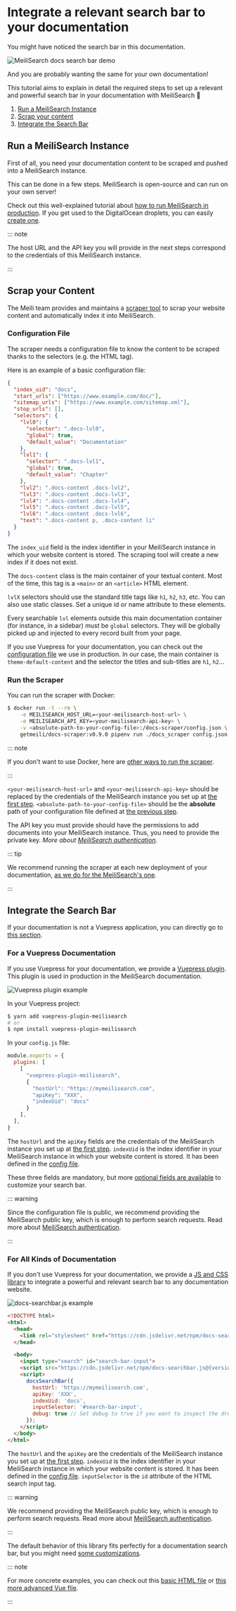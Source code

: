 # Integrate a relevant search bar to your documentation

You might have noticed the search bar in this documentation.

![MeiliSearch docs search bar demo](/tuto-searchbar-for-docs/vuepress-searchbar-demo.gif)

And you are probably wanting the same for your own documentation!

This tutorial aims to explain in detail the required steps to set up a relevant and powerful search bar in your documentation with MeiliSearch 🚀

1. [Run a MeiliSearch Instance](#run-a-meilisearch-instance)
2. [Scrap your content](#scrap-your-content)
3. [Integrate the Search Bar](#integrate-the-search-bar)

## Run a MeiliSearch Instance

First of all, you need your documentation content to be scraped and pushed into a MeiliSearch instance.

This can be done in a few steps. MeiliSearch is open-source and can run on your own server!

Check out this well-explained tutorial about [how to run MeiliSearch in production](/resources/tutorials/running_production.md).
If you get used to the DigitalOcean droplets, you can easily [create one](https://marketplace.digitalocean.com/apps/meilisearch?action=deploy&refcode=7c67bd97e101).

::: note

The host URL and the API key you will provide in the next steps correspond to the credentials of this MeiliSearch instance.

:::

## Scrap your Content

The Meili team provides and maintains a [scraper tool](https://github.com/meilisearch/docs-scraper) to scrap your website content and automatically index it into MeiliSearch.

### Configuration File

The scraper needs a configuration file to know the content to be scraped thanks to the selectors (e.g. the HTML tag).

Here is an example of a basic configuration file:

```json
{
  "index_uid": "docs",
  "start_urls": ["https://www.example.com/doc/"],
  "sitemap_urls": ["https://www.example.com/sitemap.xml"],
  "stop_urls": [],
  "selectors": {
    "lvl0": {
      "selector": ".docs-lvl0",
      "global": true,
      "default_value": "Documentation"
    },
    "lvl1": {
      "selector": ".docs-lvl1",
      "global": true,
      "default_value": "Chapter"
    },
    "lvl2": ".docs-content .docs-lvl2",
    "lvl3": ".docs-content .docs-lvl3",
    "lvl4": ".docs-content .docs-lvl4",
    "lvl5": ".docs-content .docs-lvl5",
    "lvl6": ".docs-content .docs-lvl6",
    "text": ".docs-content p, .docs-content li"
  }
}
```

The `index_uid` field is the index identifier in your MeiliSearch instance in which your website content is stored. The scraping tool will create a new index if it does not exist.

The `docs-content` class is the main container of your textual content. Most of the time, this tag is a `<main>` or an `<article>` HTML element.

`lvlX` selectors should use the standard title tags like `h1`, `h2`, `h3`, etc. You can also use static classes. Set a unique id or name attribute to these elements.

Every searchable `lvl` elements outside this main documentation container (for instance, in a sidebar) must be `global` selectors. They will be globally picked up and injected to every record built from your page.

If you use Vuepress for your documentation, you can check out the [configuration file](https://github.com/meilisearch/documentation/blob/master/.vuepress/scraper/config.json) we use in production.
In our case, the main container is `theme-default-content` and the selector the titles and sub-titles are `h1`, `h2`...

### Run the Scraper

You can run the scraper with Docker:

```bash
$ docker run -t --rm \
    -e MEILISEARCH_HOST_URL=<your-meilisearch-host-url> \
    -e MEILISEARCH_API_KEY=<your-meilisearch-api-key> \
    -v <absolute-path-to-your-config-file>:/docs-scraper/config.json \
    getmeili/docs-scraper:v0.9.0 pipenv run ./docs_scraper config.json
```

::: note

If you don't want to use Docker, here are [other ways to run the scraper](https://github.com/meilisearch/docs-scraper#installation-and-usage).

:::

`<your-meilisearch-host-url>` and `<your-meilisearch-api-key>` should be replaced by the credentials of the MeiliSearch instance you set up at [the first step](./search_bar_for_docs.md#run-a-meilisearch-instance).
`<absolute-path-to-your-config-file>` should be the **absolute** path of your configuration file defined at [the previous step](./search_bar_for_docs.md#configuration-file).

The API key you must provide should have the permissions to add documents into your MeiliSearch instance. Thus, you need to provide the private key.
_More about [MeiliSearch authentication](/guides/advanced_guides/authentication.md)._

::: tip

We recommend running the scraper at each new deployment of your documentation, [as we do for the MeiliSearch's one](https://github.com/meilisearch/documentation/blob/master/.github/workflows/gh-pages-scraping.yml).

:::

## Integrate the Search Bar

If your documentation is not a Vuepress application, you can directly go to [this section](#for-all-kinds-of-documentation).

### For a Vuepress Documentation

If you use Vuepress for your documentation, we provide a [Vuepress plugin](https://github.com/meilisearch/vuepress-plugin-meilisearch). This plugin is used in production in the MeiliSearch documentation.

![Vuepress plugin example](/tuto-searchbar-for-docs/vuepress-plugin-example.png)

In your Vuepress project:

```bash
$ yarn add vuepress-plugin-meilisearch
# or
$ npm install vuepress-plugin-meilisearch
```

In your `config.js` file:

```js
module.exports = {
  plugins: [
    [
      "vuepress-plugin-meilisearch",
      {
        "hostUrl": "https://mymeilisearch.com",
        "apiKey": "XXX",
        "indexUid": "docs"
      }
    ],
  ],
}
```

The `hostUrl` and the `apiKey` fields are the credentials of the MeiliSearch instance you set up at [the first step](./search_bar_for_docs.md#run-a-meilisearch-instance).
`indexUid` is the index identifier in your MeiliSearch instance in which your website content is stored. It has been defined in the [config file](./search_bar_for_docs.md#configuration-file).

These three fields are mandatory, but more [optional fields are available](https://github.com/meilisearch/vuepress-plugin-meilisearch#customization) to customize your search bar.

::: warning

Since the configuration file is public, we recommend providing the MeiliSearch public key, which is enough to perform search requests.
Read more about [MeiliSearch authentication](/guides/advanced_guides/authentication.md).

:::

### For All Kinds of Documentation

If you don't use Vuepress for your documentation, we provide a [JS and CSS library](https://github.com/meilisearch/docs-searchbar.js) to integrate a powerful and relevant search bar to any documentation website.

![docs-searchbar.js example](/tuto-searchbar-for-docs/docs-searchbar-example.png)

```html
<!DOCTYPE html>
<html>
  <head>
    <link rel="stylesheet" href="https://cdn.jsdelivr.net/npm/docs-searchbar.js@{version}/dist/cdn/docs-searchbar.min.css" />
  </head>

  <body>
    <input type="search" id="search-bar-input">
    <script src="https://cdn.jsdelivr.net/npm/docs-searchbar.js@{version}/dist/cdn/docs-searchbar.min.js"></script>
    <script>
      docsSearchBar({
        hostUrl: 'https://mymeilisearch.com',
        apiKey: 'XXX',
        indexUid: 'docs',
        inputSelector: '#search-bar-input',
        debug: true // Set debug to true if you want to inspect the dropdown
      });
    </script>
  </body>
</html>
```

The `hostUrl` and the `apiKey` are the credentials of the MeiliSearch instance you set up at [the first step](./search_bar_for_docs.md#run-a-meilisearch-instance).
`indexUid` is the index identifier in your MeiliSearch instance in which your website content is stored. It has been defined in the [config file](./search_bar_for_docs.md#configuration-file).
`inputSelector` is the `id` attribute of the HTML search input tag.

::: warning

We recommend providing the MeiliSearch public key, which is enough to perform search requests.
Read more about [MeiliSearch authentication](/guides/advanced_guides/authentication.md).

:::

The default behavior of this library fits perfectly for a documentation search bar, but you might need [some customizations](https://github.com/meilisearch/docs-searchbar.js#customization).

::: note

For more concrete examples, you can check out this [basic HTML file](https://github.com/meilisearch/docs-searchbar.js/blob/master/scripts/playground.html) or [this more advanced Vue file](https://github.com/meilisearch/vuepress-plugin-meilisearch/blob/master/MeiliSearchBox.vue).

:::
